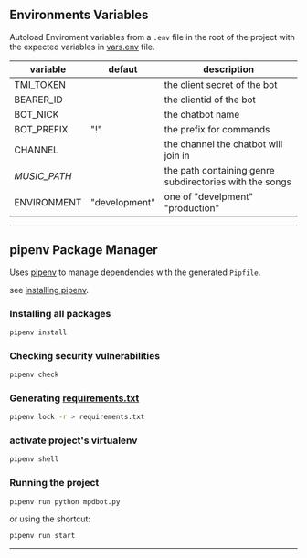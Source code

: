 ## Environments Variables

Autoload Enviroment variables from a `.env` file in the root of the project with the expected variables in [vars.env](../vars.env) file.

| variable     | defaut        | description                                             |
| ------------ | ------------- | ------------------------------------------------------- |
| TMI_TOKEN    |               | the client secret of the bot                            |
| BEARER_ID    |               | the clientid of the bot                                 |
| BOT_NICK     |               | the chatbot name                                        |
| BOT_PREFIX   | "!"           | the prefix for commands                                 |
| CHANNEL      |               | the channel the chatbot will join in                    |
| *MUSIC_PATH* |               | the path containing genre subdirectories with the songs |
| ENVIRONMENT  | "development" | one of "develpment" "production"                        |

---
## pipenv Package Manager
Uses [pipenv](https://github.com/pypa/pipenv) to manage dependencies with the generated `Pipfile`.

see [installing pipenv](https://github.com/pypa/pipenv#installation).

### Installing all packages
```bash
pipenv install
```

### Checking security vulnerabilities
```bash
pipenv check
```

### Generating [requirements.txt](../requirements.txt)
```bash
pipenv lock -r > requirements.txt
```

### activate project's virtualenv
```bash
pipenv shell
```
### Running the project
```bash
pipenv run python mpdbot.py
```
or using the shortcut:
```bash
pipenv run start
```

---